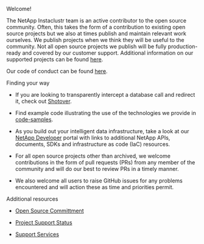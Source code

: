 Welcome! 

The NetApp Instaclustr team is an active contributor to the open source community. Often, this takes the form of a contribution to existing open source projects but we also at times publish and maintain relevant work ourselves. We publish projects when we think they will be useful to the community. Not all open source projects we publish will be fully production-ready and covered by our customer support. Additional information on our supported projects can be found [here](https://www.instaclustr.com/support/documentation/useful-information/instaclustr-open-source-project-status/). 

 

Our code of conduct can be found [here](CODE_OF_CONDUCT.md). 

 

Finding your way 

* If you are looking to transparently intercept a database call and redirect it, check out [Shotover](https://shotover.io).  

* Find example code illustrating the use of the technologies we provide in [code-samples](https://github.com/instaclustr/code-samples).  

* As you build out your intelligent data infrastructure, take a look at our [NetApp Developer](https://www.netapp.com/developer) portal with links to additional NetApp APIs, documents, SDKs and infrastructure as code (IaC) resources. 

* For all open source projects other than archived, we welcome contributions in the form of pull requests (PRs) from any member of the community and will do our best to review PRs in a timely manner.  

* We also welcome all users to raise GitHub issues for any problems encountered and will action these as time and priorities permit. 

Additional resources 

* [Open Source Committment](https://www.instaclustr.com/open-source/) 

* [Project Support Status](https://www.instaclustr.com/support/documentation/announcements/instaclustr-open-source-project-status/) 

* [Support Services](https://www.instaclustr.com/support-solutions/) 
